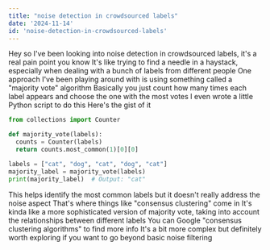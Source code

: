 ```yaml
---
title: "noise detection in crowdsourced labels"
date: '2024-11-14'
id: 'noise-detection-in-crowdsourced-labels'
---
```


Hey so I've been looking into noise detection in crowdsourced labels, it's a real pain point you know It's like trying to find a needle in a haystack, especially when dealing with a bunch of labels from different people  One approach I've been playing around with is using something called a "majority vote" algorithm  Basically you just count how many times each label appears and choose the one with the most votes  I even wrote a little Python script to do this  Here's the gist of it 

```python
from collections import Counter

def majority_vote(labels):
  counts = Counter(labels)
  return counts.most_common(1)[0][0] 

labels = ["cat", "dog", "cat", "dog", "cat"]
majority_label = majority_vote(labels)
print(majority_label)  # Output: "cat"
```

This helps identify the most common labels but it doesn't really address the noise aspect  That's where things like "consensus clustering" come in  It's kinda like a more sophisticated version of majority vote, taking into account the relationships between different labels  You can Google "consensus clustering algorithms" to find more info  It's a bit more complex but definitely worth exploring if you want to go beyond basic noise filtering
